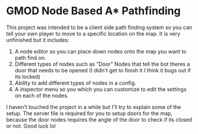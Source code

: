 # GMOD Node Based A* Pathfinding

This project was intended to be a client side path finding system so you can tell your own player to move to a specific location on the map.
It is very unfinished but it includes:

1. A node editor so you can place down nodes onto the map you want to path find on.
2. Different types of nodes such as "Door" Nodes that tell the bot theres a door that needs to be opened (I didn't get to finish it I think it bugs out if its locked)
3. Ability to add different types of nodes in a config.
4. A inspector menu so you which you can customize to edit the settings on each of the nodes.

I haven't touched the project in a while but I'll try to explain some of the setup. The server file is required for you to setup doors for the map, because the door
nodes requires the angle of the door to check if its closed or not. Good luck lol
